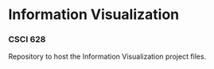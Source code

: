 # Information Visualization
### CSCI 628
Repository to host the Information Visualization project files.
